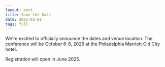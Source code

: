 ```yaml
---
layout: post
title: Save the Date
date: 2025-02-01
tags: full
---
```


We're excited to officially announce the dates and venue location.  The conference will be October 6-8, 2025 at the Philadelphia Marriott Old City hotel.  

Registration will open in June 2025.
